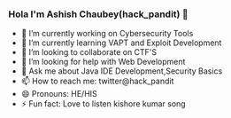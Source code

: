 ### Hola I'm Ashish Chaubey(hack_pandit) 👋


- 🔭 I’m currently working on Cybersecurity Tools
- 🌱 I’m currently learning VAPT and Exploit Development
- 👯 I’m looking to collaborate on CTF'S 
- 🤔 I’m looking for help with Web Development
- 💬 Ask me about Java IDE Development,Security Basics
- 📫 How to reach me: twitter@hack_pandit
- 😄 Pronouns: HE/HIS
- ⚡ Fun fact: Love to listen kishore kumar song

